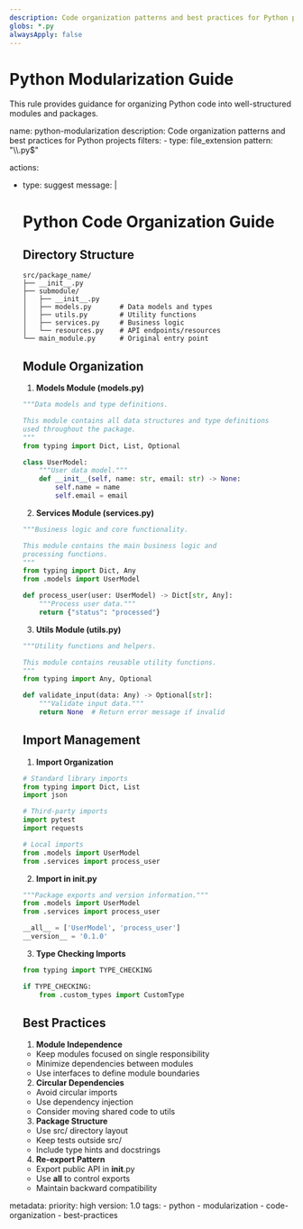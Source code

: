 ```yaml
---
description: Code organization patterns and best practices for Python projects
globs: *.py
alwaysApply: false
---
```


# Python Modularization Guide

This rule provides guidance for organizing Python code into well-structured modules and packages.

<rule>
name: python-modularization
description: Code organization patterns and best practices for Python projects
filters:
  - type: file_extension
    pattern: "\\.py$"

actions:
  - type: suggest
    message: |
      # Python Code Organization Guide

      ## Directory Structure
      ```
      src/package_name/
      ├── __init__.py
      ├── submodule/
      │   ├── __init__.py
      │   ├── models.py       # Data models and types
      │   ├── utils.py        # Utility functions
      │   ├── services.py     # Business logic
      │   └── resources.py    # API endpoints/resources
      └── main_module.py      # Original entry point
      ```

      ## Module Organization

      1. **Models Module (models.py)**
      ```python
      """Data models and type definitions.

      This module contains all data structures and type definitions
      used throughout the package.
      """
      from typing import Dict, List, Optional

      class UserModel:
          """User data model."""
          def __init__(self, name: str, email: str) -> None:
              self.name = name
              self.email = email
      ```

      2. **Services Module (services.py)**
      ```python
      """Business logic and core functionality.

      This module contains the main business logic and
      processing functions.
      """
      from typing import Dict, Any
      from .models import UserModel

      def process_user(user: UserModel) -> Dict[str, Any]:
          """Process user data."""
          return {"status": "processed"}
      ```

      3. **Utils Module (utils.py)**
      ```python
      """Utility functions and helpers.

      This module contains reusable utility functions.
      """
      from typing import Any, Optional

      def validate_input(data: Any) -> Optional[str]:
          """Validate input data."""
          return None  # Return error message if invalid
      ```

      ## Import Management

      1. **Import Organization**
      ```python
      # Standard library imports
      from typing import Dict, List
      import json

      # Third-party imports
      import pytest
      import requests

      # Local imports
      from .models import UserModel
      from .services import process_user
      ```

      2. **Import in __init__.py**
      ```python
      """Package exports and version information."""
      from .models import UserModel
      from .services import process_user

      __all__ = ['UserModel', 'process_user']
      __version__ = '0.1.0'
      ```

      3. **Type Checking Imports**
      ```python
      from typing import TYPE_CHECKING

      if TYPE_CHECKING:
          from .custom_types import CustomType
      ```

      ## Best Practices

      1. **Module Independence**
      - Keep modules focused on single responsibility
      - Minimize dependencies between modules
      - Use interfaces to define module boundaries

      2. **Circular Dependencies**
      - Avoid circular imports
      - Use dependency injection
      - Consider moving shared code to utils

      3. **Package Structure**
      - Use src/ directory layout
      - Keep tests outside src/
      - Include type hints and docstrings

      4. **Re-export Pattern**
      - Export public API in __init__.py
      - Use __all__ to control exports
      - Maintain backward compatibility

metadata:
  priority: high
  version: 1.0
  tags:
    - python
    - modularization
    - code-organization
    - best-practices
